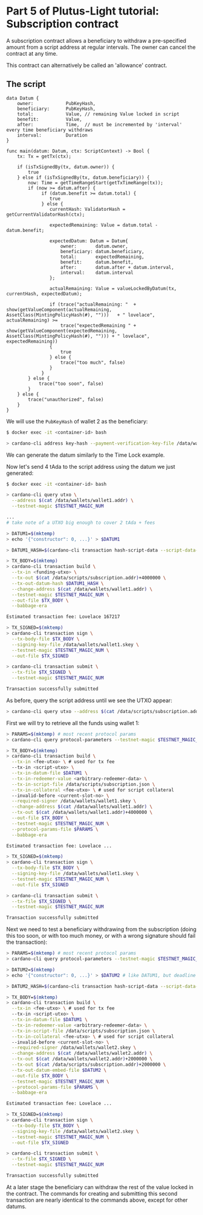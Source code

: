 # Part 5 of Plutus-Light tutorial: Subscription contract
A subscription contract allows a beneficiary to withdraw a pre-specified amount from a script address at regular intervals.
The owner can cancel the contract at any time.

This contract can alternatively be called an 'allowance' contract.

## The script
```golang
data Datum {
    owner:            PubKeyHash,
    beneficiary:      PubKeyHash,
    total:            Value, // remaining Value locked in script
    benefit:          Value, 
    after:            Time,  // must be incremented by 'interval' every time beneficiary withdraws
    interval:         Duration
}

func main(datum: Datum, ctx: ScriptContext) -> Bool {
    tx: Tx = getTx(ctx);

    if (isTxSignedBy(tx, datum.owner)) {
        true
    } else if (isTxSignedBy(tx, datum.beneficiary)) {
        now: Time = getTimeRangeStart(getTxTimeRange(tx));
        if (now >= datum.after) {
             if (datum.benefit >= datum.total) {
                true
             } else {
                currentHash: ValidatorHash = getCurrentValidatorHash(ctx);

                expectedRemaining: Value = datum.total - datum.benefit;

                expectedDatum: Datum = Datum{
                    owner:       datum.owner,
                    beneficiary: datum.beneficiary,
                    total:       expectedRemaining,
                    benefit:     datum.benefit,
                    after:       datum.after + datum.interval,
                    interval:    datum.interval
                };

                actualRemaining: Value = valueLockedByDatum(tx, currentHash, expectedDatum);

                if (trace("actualRemaining: "  + show(getValueComponent(actualRemaining, AssetClass(MintingPolicyHash(#), "")))   + " lovelace", actualRemaining) >= 
                    trace("expectedRemaining " + show(getValueComponent(expectedRemaining, AssetClass(MintingPolicyHash(#), ""))) + " lovelace", expectedRemaining))
                {
                    true
                } else {
                    trace("too much", false)
                }
             }
        } else {
            trace("too soon", false)
        }
    } else {
        trace("unauthorized", false)
    }
}
```

We will use the `PubKeyHash` of wallet 2 as the beneficiary:
```bash
$ docker exec -it <container-id> bash

> cardano-cli address key-hash --payment-verification-key-file /data/wallets/wallet2.vkey
```

We can generate the datum similarly to the Time Lock example.

Now let's send 4 tAda to the script address using the datum we just generated:
```bash
$ docker exec -it <container-id> bash

> cardano-cli query utxo \
  --address $(cat /data/wallets/wallet1.addr) \
  --testnet-magic $TESTNET_MAGIC_NUM

...
# take note of a UTXO big enough to cover 2 tAda + fees

> DATUM1=$(mktemp)
> echo '{"constructor": 0, ...}' > $DATUM1

> DATUM1_HASH=$(cardano-cli transaction hash-script-data --script-data-file $DATUM1)

> TX_BODY=$(mktemp)
> cardano-cli transaction build \
  --tx-in <funding-utxo> \
  --tx-out $(cat /data/scripts/subscription.addr)+4000000 \
  --tx-out-datum-hash $DATUM1_HASH \
  --change-address $(cat /data/wallets/wallet1.addr) \
  --testnet-magic $TESTNET_MAGIC_NUM \
  --out-file $TX_BODY \
  --babbage-era

Estimated transaction fee: Lovelace 167217

> TX_SIGNED=$(mktemp)
> cardano-cli transaction sign \
  --tx-body-file $TX_BODY \
  --signing-key-file /data/wallets/wallet1.skey \
  --testnet-magic $TESTNET_MAGIC_NUM \
  --out-file $TX_SIGNED

> cardano-cli transaction submit \
  --tx-file $TX_SIGNED \
  --testnet-magic $TESTNET_MAGIC_NUM

Transaction successfully submitted
```

As before, query the script address until we see the UTXO appear:
```bash
> cardano-cli query utxo --address $(cat /data/scripts/subscription.addr) --testnet-magic $TESTNET_MAGIC_NUM
```

First we will try to retrieve all the funds using wallet 1:
```bash
> PARAMS=$(mktemp) # most recent protocol params
> cardano-cli query protocol-parameters --testnet-magic $TESTNET_MAGIC_NUM > $PARAMS

> TX_BODY=$(mktemp)
> cardano-cli transaction build \
  --tx-in <fee-utxo> \ # used for tx fee
  --tx-in <script-utxo> \
  --tx-in-datum-file $DATUM1 \
  --tx-in-redeemer-value <arbitrary-redeemer-data> \
  --tx-in-script-file /data/scripts/subscription.json \
  --tx-in-collateral <fee-utxo> \ # used for script collateral
  --invalid-before <current-slot-no> \
  --required-signer /data/wallets/wallet1.skey \
  --change-address $(cat /data/wallets/wallet1.addr) \
  --tx-out $(cat /data/wallets/wallet1.addr)+4000000 \
  --out-file $TX_BODY \
  --testnet-magic $TESTNET_MAGIC_NUM \
  --protocol-params-file $PARAMS \
  --babbage-era

Estimated transaction fee: Lovelace ...

> TX_SIGNED=$(mktemp)
> cardano-cli transaction sign \
  --tx-body-file $TX_BODY \
  --signing-key-file /data/wallets/wallet1.skey \
  --testnet-magic $TESTNET_MAGIC_NUM \
  --out-file $TX_SIGNED

> cardano-cli transaction submit \
  --tx-file $TX_SIGNED \
  --testnet-magic $TESTNET_MAGIC_NUM

Transaction successfully submitted
```

Next we need to test a beneficiary withdrawing from the subscription (doing this too soon, or with too much money, or with a wrong signature should fail the transaction):
```bash
> PARAMS=$(mktemp) # most recent protocol params
> cardano-cli query protocol-parameters --testnet-magic $TESTNET_MAGIC_NUM > $PARAMS

> DATUM2=$(mktemp)
> echo '{"constructor": 0, ...}' > $DATUM2 # like DATUM1, but deadline set to further in the future, and smaller total

> DATUM2_HASH=$(cardano-cli transaction hash-script-data --script-data-file $DATUM2)

> TX_BODY=$(mktemp)
> cardano-cli transaction build \
  --tx-in <fee-utxo> \ # used for tx fee
  --tx-in <script-utxo> \
  --tx-in-datum-file $DATUM1 \
  --tx-in-redeemer-value <arbitrary-redeemer-data> \
  --tx-in-script-file /data/scripts/subscription.json \
  --tx-in-collateral <fee-utxo> \ # used for script collateral
  --invalid-before <current-slot-no> \
  --required-signer /data/wallets/wallet2.skey \
  --change-address $(cat /data/wallets/wallet2.addr) \
  --tx-out $(cat /data/wallets/wallet2.addr)+2000000 \
  --tx-out $(cat /data/scripts/subscription.addr)+2000000 \
  --tx-out-datum-embed-file $DATUM2 \
  --out-file $TX_BODY \
  --testnet-magic $TESTNET_MAGIC_NUM \
  --protocol-params-file $PARAMS \
  --babbage-era

Estimated transaction fee: Lovelace ...

> TX_SIGNED=$(mktemp)
> cardano-cli transaction sign \
  --tx-body-file $TX_BODY \
  --signing-key-file /data/wallets/wallet2.skey \
  --testnet-magic $TESTNET_MAGIC_NUM \
  --out-file $TX_SIGNED

> cardano-cli transaction submit \
  --tx-file $TX_SIGNED \
  --testnet-magic $TESTNET_MAGIC_NUM

Transaction successfully submitted
```

At a later stage the beneficiary can withdraw the rest of the value locked in the contract. The commands for creating and submitting this second transaction are nearly identical to the commands above, except for other datums. 